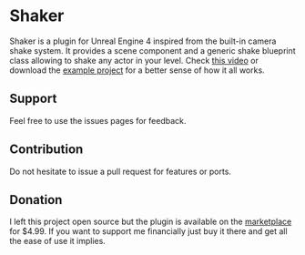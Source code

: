 # Shaker

Shaker is a plugin for Unreal Engine 4 inspired from the built-in camera shake system. It provides a scene component and a generic shake blueprint class allowing to shake any actor in your level. Check [this video](https://youtu.be/_sLbZgG7_rQ) or download the [example project](https://github.com/douglaslassance/shaker-example) for a better sense of how it all works.

## Support

Feel free to use the issues pages for feedback.

## Contribution 

Do not hesitate to issue a pull request for features or ports.

## Donation

I left this project open source but the plugin is available on the [marketplace](https://www.unrealengine.com/marketplace/en-US/product/shaker) for $4.99. If you want to support me financially just buy it there and get all the ease of use it implies.
